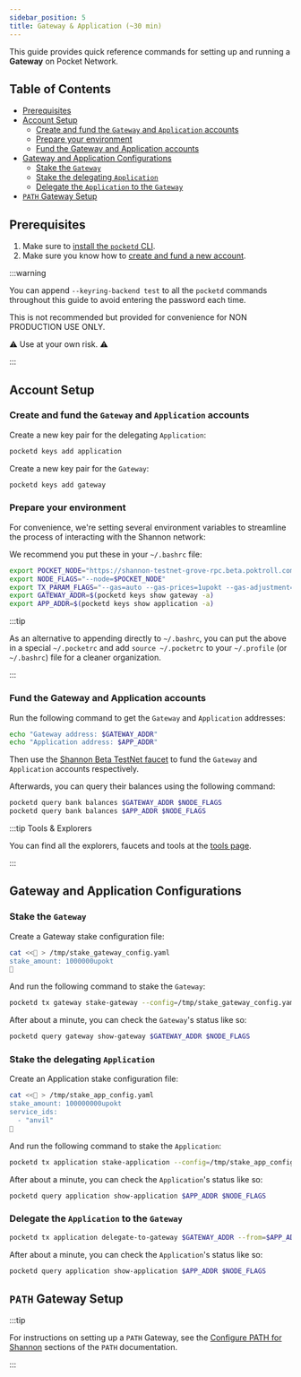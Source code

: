 ```yaml
---
sidebar_position: 5
title: Gateway & Application (~30 min)
---
```


This guide provides quick reference commands for setting up and running a **Gateway**
on Pocket Network.

## Table of Contents <!-- omit in toc -->

- [Prerequisites](#prerequisites)
- [Account Setup](#account-setup)
  - [Create and fund the `Gateway` and `Application` accounts](#create-and-fund-the-gateway-and-application-accounts)
  - [Prepare your environment](#prepare-your-environment)
  - [Fund the Gateway and Application accounts](#fund-the-gateway-and-application-accounts)
- [Gateway and Application Configurations](#gateway-and-application-configurations)
  - [Stake the `Gateway`](#stake-the-gateway)
  - [Stake the delegating `Application`](#stake-the-delegating-application)
  - [Delegate the `Application` to the `Gateway`](#delegate-the-application-to-the-gateway)
- [`PATH` Gateway Setup](#path-gateway-setup)

## Prerequisites

1. Make sure to [install the `pocketd` CLI](../../2_explore/2_account_management/1_pocketd_cli.md).
2. Make sure you know how to [create and fund a new account](../../2_explore/2_account_management/2_create_new_account_cli.md).

:::warning

You can append `--keyring-backend test` to all the `pocketd` commands throughout
this guide to avoid entering the password each time.

This is not recommended but provided for convenience for NON PRODUCTION USE ONLY.

⚠️ Use at your own risk. ⚠️

:::

## Account Setup

### Create and fund the `Gateway` and `Application` accounts

Create a new key pair for the delegating `Application`:

```bash
pocketd keys add application
```

Create a new key pair for the `Gateway`:

```bash
pocketd keys add gateway
```

### Prepare your environment

For convenience, we're setting several environment variables to streamline
the process of interacting with the Shannon network:

We recommend you put these in your `~/.bashrc` file:

```bash
export POCKET_NODE="https://shannon-testnet-grove-rpc.beta.poktroll.com"
export NODE_FLAGS="--node=$POCKET_NODE"
export TX_PARAM_FLAGS="--gas=auto --gas-prices=1upokt --gas-adjustment=1.5 --chain-id=pocket-beta --yes"
export GATEWAY_ADDR=$(pocketd keys show gateway -a)
export APP_ADDR=$(pocketd keys show application -a)
```

:::tip

As an alternative to appending directly to `~/.bashrc`, you can put the above
in a special `~/.pocketrc` and add `source ~/.pocketrc` to
your `~/.profile` (or `~/.bashrc`) file for a cleaner organization.

:::

### Fund the Gateway and Application accounts

Run the following command to get the `Gateway` and `Application` addresses:

```bash
echo "Gateway address: $GATEWAY_ADDR"
echo "Application address: $APP_ADDR"
```

Then use the [Shannon Beta TestNet faucet](https://faucet.beta.testnet.pokt.network/) to fund the `Gateway`
and `Application` accounts respectively.

Afterwards, you can query their balances using the following command:

```bash
pocketd query bank balances $GATEWAY_ADDR $NODE_FLAGS
pocketd query bank balances $APP_ADDR $NODE_FLAGS
```

:::tip Tools & Explorers

You can find all the explorers, faucets and tools at the [tools page](./../../2_explore/1_tools/).

:::

## Gateway and Application Configurations

### Stake the `Gateway`

Create a Gateway stake configuration file:

```bash
cat <<🚀 > /tmp/stake_gateway_config.yaml
stake_amount: 1000000upokt
🚀
```

And run the following command to stake the `Gateway`:

```bash
pocketd tx gateway stake-gateway --config=/tmp/stake_gateway_config.yaml --from=$GATEWAY_ADDR $TX_PARAM_FLAGS $NODE_FLAGS
```

After about a minute, you can check the `Gateway`'s status like so:

```bash
pocketd query gateway show-gateway $GATEWAY_ADDR $NODE_FLAGS
```

### Stake the delegating `Application`

Create an Application stake configuration file:

```bash
cat <<🚀 > /tmp/stake_app_config.yaml
stake_amount: 100000000upokt
service_ids:
  - "anvil"
🚀
```

And run the following command to stake the `Application`:

```bash
pocketd tx application stake-application --config=/tmp/stake_app_config.yaml --from=$APP_ADDR $TX_PARAM_FLAGS $NODE_FLAGS
```

After about a minute, you can check the `Application`'s status like so:

```bash
pocketd query application show-application $APP_ADDR $NODE_FLAGS
```

### Delegate the `Application` to the `Gateway`

```bash
pocketd tx application delegate-to-gateway $GATEWAY_ADDR --from=$APP_ADDR $TX_PARAM_FLAGS $NODE_FLAGS
```

After about a minute, you can check the `Application`'s status like so:

```bash
pocketd query application show-application $APP_ADDR $NODE_FLAGS
```

## `PATH` Gateway Setup

:::tip

For instructions on setting up a `PATH` Gateway, see the [Configure PATH for Shannon](https://path.grove.city/develop/path/cheatsheet_shannon#2-configure-path-for-shannon) sections of the `PATH` documentation.

:::
